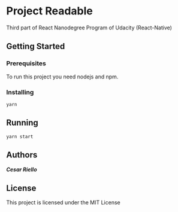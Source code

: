 # Project Readable

Third part of React Nanodegree Program of Udacity (React-Native)

## Getting Started

### Prerequisites
To run this project you need nodejs and npm.


### Installing

```
yarn
```

## Running

```
yarn start
```

## Authors

***Cesar Riello***

## License

This project is licensed under the MIT License
